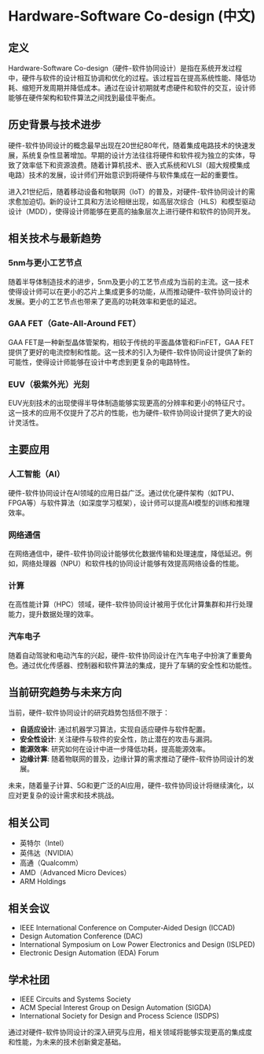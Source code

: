 # Hardware-Software Co-design (中文)

## 定义
Hardware-Software Co-design（硬件-软件协同设计）是指在系统开发过程中，硬件与软件的设计相互协调和优化的过程。该过程旨在提高系统性能、降低功耗、缩短开发周期并降低成本。通过在设计初期就考虑硬件和软件的交互，设计师能够在硬件架构和软件算法之间找到最佳平衡点。

## 历史背景与技术进步
硬件-软件协同设计的概念最早出现在20世纪80年代，随着集成电路技术的快速发展，系统复杂性显著增加。早期的设计方法往往将硬件和软件视为独立的实体，导致了效率低下和资源浪费。随着计算机技术、嵌入式系统和VLSI（超大规模集成电路）技术的发展，设计师们开始意识到将硬件与软件集成在一起的重要性。

进入21世纪后，随着移动设备和物联网（IoT）的普及，对硬件-软件协同设计的需求愈加迫切。新的设计工具和方法论相继出现，如高层次综合（HLS）和模型驱动设计（MDD），使得设计师能够在更高的抽象层次上进行硬件和软件的协同开发。

## 相关技术与最新趋势
### 5nm与更小工艺节点
随着半导体制造技术的进步，5nm及更小的工艺节点成为当前的主流。这一技术使得设计师可以在更小的芯片上集成更多的功能，从而推动硬件-软件协同设计的发展。更小的工艺节点也带来了更高的功耗效率和更低的延迟。

### GAA FET（Gate-All-Around FET）
GAA FET是一种新型晶体管架构，相较于传统的平面晶体管和FinFET，GAA FET提供了更好的电流控制和性能。这一技术的引入为硬件-软件协同设计提供了新的可能性，使得设计师能够在设计中考虑到更复杂的电路特性。

### EUV（极紫外光）光刻
EUV光刻技术的出现使得半导体制造能够实现更高的分辨率和更小的特征尺寸。这一技术的应用不仅提升了芯片的性能，也为硬件-软件协同设计提供了更大的设计灵活性。

## 主要应用
### 人工智能（AI）
硬件-软件协同设计在AI领域的应用日益广泛。通过优化硬件架构（如TPU、FPGA等）与软件算法（如深度学习框架），设计师可以提高AI模型的训练和推理效率。

### 网络通信
在网络通信中，硬件-软件协同设计能够优化数据传输和处理速度，降低延迟。例如，网络处理器（NPU）和软件栈的协同设计能够有效提高网络设备的性能。

### 计算
在高性能计算（HPC）领域，硬件-软件协同设计被用于优化计算集群和并行处理能力，提升数据处理的效率。

### 汽车电子
随着自动驾驶和电动汽车的兴起，硬件-软件协同设计在汽车电子中扮演了重要角色。通过优化传感器、控制器和软件算法的集成，提升了车辆的安全性和功能性。

## 当前研究趋势与未来方向
当前，硬件-软件协同设计的研究趋势包括但不限于：
- **自适应设计**: 通过机器学习算法，实现自适应硬件与软件配置。
- **安全性设计**: 关注硬件与软件的安全性，防止潜在的攻击与漏洞。
- **能源效率**: 研究如何在设计中进一步降低功耗，提高能源效率。
- **边缘计算**: 随着物联网的普及，边缘计算的需求推动了硬件-软件协同设计的发展。

未来，随着量子计算、5G和更广泛的AI应用，硬件-软件协同设计将继续演化，以应对更复杂的设计需求和技术挑战。

## 相关公司
- 英特尔（Intel）
- 英伟达（NVIDIA）
- 高通（Qualcomm）
- AMD（Advanced Micro Devices）
- ARM Holdings

## 相关会议
- IEEE International Conference on Computer-Aided Design (ICCAD)
- Design Automation Conference (DAC)
- International Symposium on Low Power Electronics and Design (ISLPED)
- Electronic Design Automation (EDA) Forum

## 学术社团
- IEEE Circuits and Systems Society
- ACM Special Interest Group on Design Automation (SIGDA)
- International Society for Design and Process Science (ISDPS)

通过对硬件-软件协同设计的深入研究与应用，相关领域将能够实现更高的集成度和性能，为未来的技术创新奠定基础。